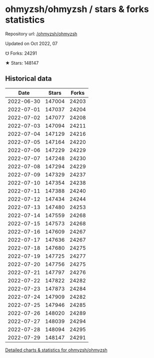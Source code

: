 # ohmyzsh/ohmyzsh / stars & forks statistics

Repository url: [/ohmyzsh/ohmyzsh](https://github.com/ohmyzsh/ohmyzsh)

Updated on Oct 2022, 07

☋ Forks: 24291

★ Stars: 148147

## Historical data
| Date | Stars | Forks |
|------|-------|-------|
| 2022-06-30 | 147004 | 24203 | 
| 2022-07-01 | 147037 | 24204 | 
| 2022-07-02 | 147077 | 24208 | 
| 2022-07-03 | 147094 | 24211 | 
| 2022-07-04 | 147129 | 24216 | 
| 2022-07-05 | 147164 | 24220 | 
| 2022-07-06 | 147229 | 24229 | 
| 2022-07-07 | 147248 | 24230 | 
| 2022-07-08 | 147294 | 24229 | 
| 2022-07-09 | 147329 | 24237 | 
| 2022-07-10 | 147354 | 24238 | 
| 2022-07-11 | 147388 | 24240 | 
| 2022-07-12 | 147434 | 24244 | 
| 2022-07-13 | 147480 | 24253 | 
| 2022-07-14 | 147559 | 24268 | 
| 2022-07-15 | 147573 | 24268 | 
| 2022-07-16 | 147609 | 24267 | 
| 2022-07-17 | 147636 | 24267 | 
| 2022-07-18 | 147680 | 24275 | 
| 2022-07-19 | 147725 | 24277 | 
| 2022-07-20 | 147756 | 24275 | 
| 2022-07-21 | 147797 | 24276 | 
| 2022-07-22 | 147822 | 24282 | 
| 2022-07-23 | 147873 | 24284 | 
| 2022-07-24 | 147909 | 24282 | 
| 2022-07-25 | 147946 | 24285 | 
| 2022-07-26 | 148020 | 24289 | 
| 2022-07-27 | 148039 | 24294 | 
| 2022-07-28 | 148094 | 24295 | 
| 2022-07-29 | 148147 | 24291 | 


[Detailed charts & statistics for ohmyzsh/ohmyzsh](https://reviewgithub.com/rep/ohmyzsh/ohmyzsh)
